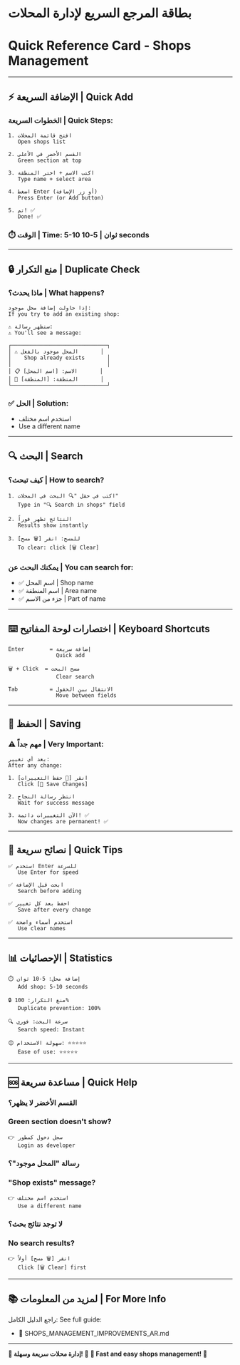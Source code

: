 # بطاقة المرجع السريع لإدارة المحلات
# Quick Reference Card - Shops Management

---

## ⚡ الإضافة السريعة | Quick Add

### الخطوات السريعة | Quick Steps:
```
1. افتح قائمة المحلات
   Open shops list

2. القسم الأخضر في الأعلى
   Green section at top

3. اكتب الاسم + اختر المنطقة
   Type name + select area

4. اضغط Enter (أو زر الإضافة)
   Press Enter (or Add button)

5. تم! ✅
   Done! ✅
```

### ⏱️ الوقت | Time: **5-10 ثوان** | **5-10 seconds**

---

## 🔒 منع التكرار | Duplicate Check

### ماذا يحدث؟ | What happens?
```
إذا حاولت إضافة محل موجود:
If you try to add an existing shop:

⚠️ ستظهر رسالة:
⚠️ You'll see a message:

┌──────────────────────────────┐
│ ⚠️ المحل موجود بالفعل       │
│    Shop already exists       │
│                              │
│ 📋 الاسم: [اسم المحل]       │
│ 📍 المنطقة: [المنطقة]       │
└──────────────────────────────┘
```

### ✅ الحل | Solution:
- استخدم اسم مختلف
- Use a different name

---

## 🔍 البحث | Search

### كيف تبحث؟ | How to search?
```
1. اكتب في حقل "🔍 البحث في المحلات"
   Type in "🔍 Search in shops" field

2. النتائج تظهر فوراً
   Results show instantly

3. للمسح: انقر [🗑️ مسح]
   To clear: click [🗑️ Clear]
```

### يمكنك البحث عن | You can search for:
- ✅ اسم المحل | Shop name
- ✅ اسم المنطقة | Area name  
- ✅ جزء من الاسم | Part of name

---

## ⌨️ اختصارات لوحة المفاتيح | Keyboard Shortcuts

```
Enter        = إضافة سريعة
               Quick add

🗑️ + Click  = مسح البحث
               Clear search

Tab          = الانتقال بين الحقول
               Move between fields
```

---

## 💾 الحفظ | Saving

### ⚠️ مهم جداً | Very Important:
```
بعد أي تغيير:
After any change:

1. انقر [💾 حفظ التغييرات]
   Click [💾 Save Changes]

2. انتظر رسالة النجاح
   Wait for success message

3. الآن التغييرات دائمة! ✅
   Now changes are permanent! ✅
```

---

## 🎯 نصائح سريعة | Quick Tips

```
✅ استخدم Enter للسرعة
   Use Enter for speed

✅ ابحث قبل الإضافة
   Search before adding

✅ احفظ بعد كل تغيير
   Save after every change

✅ استخدم أسماء واضحة
   Use clear names
```

---

## 📊 الإحصائيات | Statistics

```
⏱️ إضافة محل: 5-10 ثوان
   Add shop: 5-10 seconds

🔒 منع التكرار: 100%
   Duplicate prevention: 100%

🔍 سرعة البحث: فوري
   Search speed: Instant

😊 سهولة الاستخدام: ⭐⭐⭐⭐⭐
   Ease of use: ⭐⭐⭐⭐⭐
```

---

## 🆘 مساعدة سريعة | Quick Help

### القسم الأخضر لا يظهر؟
### Green section doesn't show?
```
👉 سجل دخول كمطور
   Login as developer
```

### رسالة "المحل موجود"؟
### "Shop exists" message?
```
👉 استخدم اسم مختلف
   Use a different name
```

### لا توجد نتائج بحث؟
### No search results?
```
👉 انقر [🗑️ مسح] أولاً
   Click [🗑️ Clear] first
```

---

## 📚 لمزيد من المعلومات | For More Info

راجع الدليل الكامل:
See full guide:
- 📖 SHOPS_MANAGEMENT_IMPROVEMENTS_AR.md

---

**🚀 إدارة محلات سريعة وسهلة! 🚀**
**🚀 Fast and easy shops management! 🚀**
